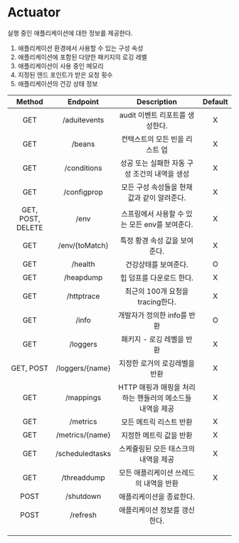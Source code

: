 # Actuator

실행 중인 애플리케이션에 대한 정보를 제공한다.
1. 애플리케이션 환경에서 사용할 수 있는 구성 속성
2. 애플리케이션에 포함된 다양한 패키지의 로깅 레벨
3. 애플리케이션이 사용 중인 메모리
4. 지정된 엔드 포인트가 받은 요청 횟수
5. 애플리케이션의 건강 상태 정보

|      Method       |    Endpoint     |            Description             | Default |
|:-----------------:|:---------------:|:----------------------------------:|:-------:|
|        GET        |  /aduitevents   |        audit 이벤트 리포트를 생성한다.        |    X    |
|        GET        |     /beans      |         컨텍스트의 모든 빈을 리스트 업          |    X    |
|        GET        |   /conditions   |     성공 또는 실패한 자동 구성 조건의 내역을 생성     |    X    |
|        GET        |   /configprop   |     모든 구성 속성들을 현재 값과 같이 알려준다.      |    X    |
| GET, POST, DELETE |      /env       |    스프링에서 사용할 수 있는 모든 env를 보여준다.    |    X    |
|        GET        | /env/{toMatch}  |         특정 황경 속성 값을 보여준다.          |    X    |
|        GET        |     /health     |            건강상태를 보여준다.             |    O    |
|        GET        |    /heapdump    |           힙 덤프를 다운로드 한다.           |    X    |
|        GET        |   /httptrace    |      최근의 100개 요청을 tracing한다.       |    X    |
|        GET        |      /info      |         개발자가 정의한 info를 반환          |    O    |
|        GET        |    /loggers     |          패키지 - 로깅 레벨을 반환           |    X    |
|     GET, POST     | /loggers/{name} |          지정한 로거의 로깅레벨을 반환          |    X    |
|        GET        |    /mappings    | HTTP 매핑과 매핑을 처리하는 핸들러의 메소드들 내역을 제공 |    X    |
|        GET        |    /metrics     |           모든 메트릭 리스트 반환            |    X    |
|        GET        | /metrics/{name} |           지정한 메트릭 값을 반환            |    X    |
|        GET        | /scheduledtasks |        스케쥴링된 모든 태스크의 내역을 제공        |    X    |
|        GET        |   /threaddump   |       모든 애플리케이션 쓰레드의 내역을 반환        |    X    |
|       POST        |    /shutdown    |           애플리케이션을 종료한다.            |         |
|       POST        |    /refresh     |          애플리케이션 정보를 갱신한다.          |         |
|                   |                 |                                    |         |
|                   |                 |                                    |         |
|                   |                 |                                    |         |